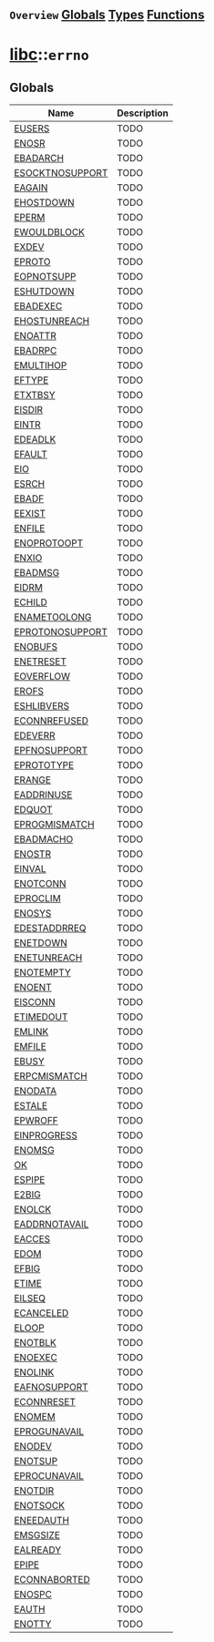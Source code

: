 ## `Overview` [Globals](./globals.md) [Types](./types.md) [Functions](./functions.md)
# [libc](./../libc.md)::`errno`
## Globals
|Name|Description|
|----|-----------|
|[EUSERS](#todo)|TODO|
|[ENOSR](#todo)|TODO|
|[EBADARCH](#todo)|TODO|
|[ESOCKTNOSUPPORT](#todo)|TODO|
|[EAGAIN](#todo)|TODO|
|[EHOSTDOWN](#todo)|TODO|
|[EPERM](#todo)|TODO|
|[EWOULDBLOCK](#todo)|TODO|
|[EXDEV](#todo)|TODO|
|[EPROTO](#todo)|TODO|
|[EOPNOTSUPP](#todo)|TODO|
|[ESHUTDOWN](#todo)|TODO|
|[EBADEXEC](#todo)|TODO|
|[EHOSTUNREACH](#todo)|TODO|
|[ENOATTR](#todo)|TODO|
|[EBADRPC](#todo)|TODO|
|[EMULTIHOP](#todo)|TODO|
|[EFTYPE](#todo)|TODO|
|[ETXTBSY](#todo)|TODO|
|[EISDIR](#todo)|TODO|
|[EINTR](#todo)|TODO|
|[EDEADLK](#todo)|TODO|
|[EFAULT](#todo)|TODO|
|[EIO](#todo)|TODO|
|[ESRCH](#todo)|TODO|
|[EBADF](#todo)|TODO|
|[EEXIST](#todo)|TODO|
|[ENFILE](#todo)|TODO|
|[ENOPROTOOPT](#todo)|TODO|
|[ENXIO](#todo)|TODO|
|[EBADMSG](#todo)|TODO|
|[EIDRM](#todo)|TODO|
|[ECHILD](#todo)|TODO|
|[ENAMETOOLONG](#todo)|TODO|
|[EPROTONOSUPPORT](#todo)|TODO|
|[ENOBUFS](#todo)|TODO|
|[ENETRESET](#todo)|TODO|
|[EOVERFLOW](#todo)|TODO|
|[EROFS](#todo)|TODO|
|[ESHLIBVERS](#todo)|TODO|
|[ECONNREFUSED](#todo)|TODO|
|[EDEVERR](#todo)|TODO|
|[EPFNOSUPPORT](#todo)|TODO|
|[EPROTOTYPE](#todo)|TODO|
|[ERANGE](#todo)|TODO|
|[EADDRINUSE](#todo)|TODO|
|[EDQUOT](#todo)|TODO|
|[EPROGMISMATCH](#todo)|TODO|
|[EBADMACHO](#todo)|TODO|
|[ENOSTR](#todo)|TODO|
|[EINVAL](#todo)|TODO|
|[ENOTCONN](#todo)|TODO|
|[EPROCLIM](#todo)|TODO|
|[ENOSYS](#todo)|TODO|
|[EDESTADDRREQ](#todo)|TODO|
|[ENETDOWN](#todo)|TODO|
|[ENETUNREACH](#todo)|TODO|
|[ENOTEMPTY](#todo)|TODO|
|[ENOENT](#todo)|TODO|
|[EISCONN](#todo)|TODO|
|[ETIMEDOUT](#todo)|TODO|
|[EMLINK](#todo)|TODO|
|[EMFILE](#todo)|TODO|
|[EBUSY](#todo)|TODO|
|[ERPCMISMATCH](#todo)|TODO|
|[ENODATA](#todo)|TODO|
|[ESTALE](#todo)|TODO|
|[EPWROFF](#todo)|TODO|
|[EINPROGRESS](#todo)|TODO|
|[ENOMSG](#todo)|TODO|
|[OK](#todo)|TODO|
|[ESPIPE](#todo)|TODO|
|[E2BIG](#todo)|TODO|
|[ENOLCK](#todo)|TODO|
|[EADDRNOTAVAIL](#todo)|TODO|
|[EACCES](#todo)|TODO|
|[EDOM](#todo)|TODO|
|[EFBIG](#todo)|TODO|
|[ETIME](#todo)|TODO|
|[EILSEQ](#todo)|TODO|
|[ECANCELED](#todo)|TODO|
|[ELOOP](#todo)|TODO|
|[ENOTBLK](#todo)|TODO|
|[ENOEXEC](#todo)|TODO|
|[ENOLINK](#todo)|TODO|
|[EAFNOSUPPORT](#todo)|TODO|
|[ECONNRESET](#todo)|TODO|
|[ENOMEM](#todo)|TODO|
|[EPROGUNAVAIL](#todo)|TODO|
|[ENODEV](#todo)|TODO|
|[ENOTSUP](#todo)|TODO|
|[EPROCUNAVAIL](#todo)|TODO|
|[ENOTDIR](#todo)|TODO|
|[ENOTSOCK](#todo)|TODO|
|[ENEEDAUTH](#todo)|TODO|
|[EMSGSIZE](#todo)|TODO|
|[EALREADY](#todo)|TODO|
|[EPIPE](#todo)|TODO|
|[ECONNABORTED](#todo)|TODO|
|[ENOSPC](#todo)|TODO|
|[EAUTH](#todo)|TODO|
|[ENOTTY](#todo)|TODO|
